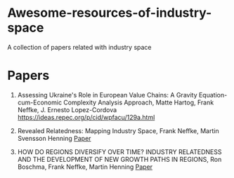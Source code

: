# Awesome-resources-of-industry-space
A collection of papers related with industry space

# Papers
1. Assessing Ukraine's Role in European Value Chains: A Gravity Equation-cum-Economic Complexity Analysis Approach, Matte Hartog, Frank Neffke, J. Ernesto Lopez-Cordova
https://ideas.repec.org/p/cid/wpfacu/129a.html

2. Revealed Relatedness: Mapping Industry Space, Frank Neffke, Martin Svensson Henning <a href="https://ideas.repec.org/p/egu/wpaper/0819.html" target="_blank"> Paper </a>

3. HOW DO REGIONS DIVERSIFY OVER TIME? INDUSTRY RELATEDNESS AND THE DEVELOPMENT OF NEW GROWTH PATHS IN REGIONS, Ron Boschma, Frank Neffke, Martin Henning
 <a href="https://www.researchgate.net/publication/46454619_How_do_regions_diversify_over_time_Industry_relatedness_and_the_development_of_new_growth_paths_in_regions">Paper</a>
